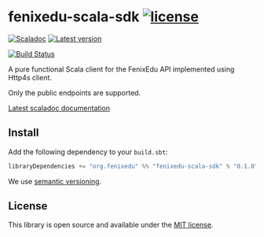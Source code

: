 # fenixedu-scala-sdk [![license](http://img.shields.io/:license-MIT-blue.svg)](LICENSE)
[![Scaladoc](http://javadoc-badge.appspot.com/org.fenixedu/fenixedu-scala-sdk_2.13.svg?label=scaladoc&style=plastic&maxAge=604800)](https://fenixedu.github.io/fenixedu-scala-sdk/api/latest/org/fenixedu/sdk/FenixEduClient.html)
[![Latest version](https://index.scala-lang.org/FenixEdu/fenixedu-scala-sdk/fenixedu-scala-sdk/latest.svg)](https://index.scala-lang.org/FenixEdu/fenixedu-scala-sdk/fenixedu-scala-sdk)

[![Build Status](https://travis-ci.org/FenixEdu/fenixedu-scala-sdk.svg?branch=master&style=plastic&maxAge=604800)](https://travis-ci.org/FenixEdu/fenixedu-scala-sdk)

A pure functional Scala client for the FenixEdu API implemented using Http4s client.

Only the public endpoints are supported.

[Latest scaladoc documentation](https://fenixedu.github.io/fenixedu-scala-sdk/latest/api/org/fenixedu/sdk/index.html)

## Install
Add the following dependency to your `build.sbt`:
```sbt
libraryDependencies += "org.fenixedu" %% "fenixedu-scala-sdk" % "0.1.0"
```
We use [semantic versioning](http://semver.org).

## License
This library is open source and available under the [MIT license](LICENSE).
